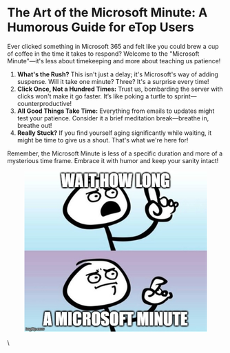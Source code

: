 # The Art of the Microsoft Minute: A Humorous Guide for eTop Users



Ever clicked something in Microsoft 365 and felt like you could brew a cup of coffee in the time it takes to respond? Welcome to the "Microsoft Minute"—it's less about timekeeping and more about teaching us patience!

1. **What's the Rush?** This isn't just a delay; it's Microsoft's way of adding suspense. Will it take one minute? Three? It's a surprise every time!
2. **Click Once, Not a Hundred Times:** Trust us, bombarding the server with clicks won't make it go faster. It’s like poking a turtle to sprint—counterproductive!
3. **All Good Things Take Time:** Everything from emails to updates might test your patience. Consider it a brief meditation break—breathe in, breathe out!
4. **Really Stuck?** If you find yourself aging significantly while waiting, it might be time to give us a shout. That's what we're here for!

Remember, the Microsoft Minute is less of a specific duration and more of a mysterious time frame. Embrace it with humor and keep your sanity intact!



<figure><img src="../../../.gitbook/assets/image (3).png" alt=""><figcaption></figcaption></figure>

\
